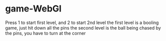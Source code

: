 # game-WebGl
Press 1 to start first level, and 2 to start 2nd level
the first level is a booling game, just hit down all the pins
the second level is the ball being chased by the pins, you have to turn at the corner
